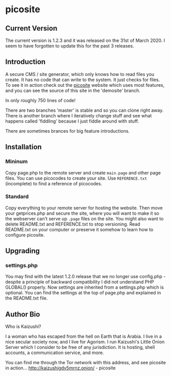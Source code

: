 # picosite
## Current Version
The current version is 1.2.3 and it was released on the 31st of March 2020. I seem to have forgotten to update this for the past 3 releases.

## Introduction
A secure CMS / site generator, which only knows how to read files you create. It has no code that can write to the system. It just checks for files. To see it in action check out the [picosite](https://picosite.kloshost.online) website which uses most features, and you can see the source of this site in the 'demosite' branch.

In only roughly 750 lines of code!

There are two branches 'master' is stable and so you can clone right away. There is another branch where I iteratively change stuff and see what happens called 'fiddling' because I just fiddle around with stuff.

There are sometimes brances for big feature introductions.

## Installation

### Mininum

Copy page.php to the remote server and create `main.page` and other page files. You can use picocodes to create your site. Use `REFERENCE.txt` (incomplete) to find a reference of picocodes.

### Standard

Copy everything to your remote server for hosting the website. Then move your getprices.php and secure the site, where you will want to make it so the webserver can't serve up `.page` files on the site. You might also want to delete README.txt and REFERENCE.txt to stop versioning. Read README.txt on your computer or preserve it somehow to learn how to configure picosite.

## Upgrading

### settings.php

You may find with the latest 1.2.0 release that we no longer use config.php - despite a principle of backward compatibility I did not understand PHP GLOBAL() properly. Now settings are inherited from a settings.php which is optional. You can find the settings at the top of page.php and explained in the README.txt file.

## Author Bio

Who is Kaizushi?

I a woman who has escaped from the hell on Earth that is Arabia. I live in a nice secular society now, and I live for Agorism. I run Kaizushi's Little Onion Server which I consider to be free of any jurisdiction. It is hosting, shell accounts, a communication service, and more.

You can find me through the Tor network with this address, and see picosite in action...
http://kaizushigdv5mrnz.onion/ - picosite

